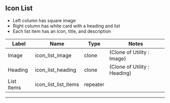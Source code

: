 ## Icon List
- Left column has square image
- Right column has white card with a heading and list
- Each list item has an icon, title, and description

<table class="ll-fields-table">
  <thead>
    <th>Label</th>
    <th>Name</th>
    <th>Type</th>
    <th>Notes</th>
  </thead>
  <tbody>
                <tr>
                  <td>Image</td>
                  <td>icon_list_image</td>
                  <td>clone</td>
                  <td> (Clone of Utility : Image)</td>
                </tr>
                <tr>
                  <td>Heading</td>
                  <td>icon_list_heading</td>
                  <td>clone</td>
                  <td> (Clone of Utility : Heading)</td>
                </tr>
        <tr>
          <td>List Items</td>
          <td>icon_list_list_items</td>
          <td>repeater</td>
          <td></td>
        </tr>
  </tbody>
</table>

***

